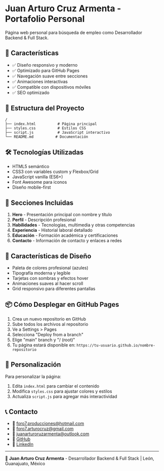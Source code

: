 # Juan Arturo Cruz Armenta - Portafolio Personal

Página web personal para búsqueda de empleo como Desarrollador Backend & Full Stack.

## 🚀 Características

- ✅ Diseño responsivo y moderno
- ✅ Optimizado para GitHub Pages
- ✅ Navegación suave entre secciones
- ✅ Animaciones interactivas
- ✅ Compatible con dispositivos móviles
- ✅ SEO optimizado

## 📁 Estructura del Proyecto

```
/
├── index.html          # Página principal
├── styles.css          # Estilos CSS
├── script.js           # JavaScript interactivo
└── README.md          # Documentación
```

## 🛠️ Tecnologías Utilizadas

- HTML5 semántico
- CSS3 con variables custom y Flexbox/Grid
- JavaScript vanilla (ES6+)
- Font Awesome para iconos
- Diseño mobile-first

## 📱 Secciones Incluidas

1. **Hero** - Presentación principal con nombre y título
2. **Perfil** - Descripción profesional
3. **Habilidades** - Tecnologías, multimedia y otras competencias
4. **Experiencia** - Historial laboral detallado
5. **Educación** - Formación académica y certificaciones
6. **Contacto** - Información de contacto y enlaces a redes

## 🎨 Características de Diseño

- Paleta de colores profesional (azules)
- Tipografía moderna y legible
- Tarjetas con sombras y efectos hover
- Animaciones suaves al hacer scroll
- Grid responsivo para diferentes pantallas

## 📦 Cómo Desplegar en GitHub Pages

1. Crea un nuevo repositorio en GitHub
2. Sube todos los archivos al repositorio
3. Ve a Settings > Pages
4. Selecciona "Deploy from a branch"
5. Elige "main" branch y "/ (root)"
6. Tu página estará disponible en: `https://tu-usuario.github.io/nombre-repositorio`

## 🔧 Personalización

Para personalizar la página:

1. Edita `index.html` para cambiar el contenido
2. Modifica `styles.css` para ajustar colores y estilos
3. Actualiza `script.js` para agregar más interactividad

## 📞 Contacto

- 📧 foro7.producciones@hotmail.com
- 📧 foro7.arturocruz@gmail.com
- 📧 juanarturoruzarmenta@outlook.com
- 🔗 [GitHub](https://github.com/ArturoCruzArm)
- 🔗 [LinkedIn](https://linkedin.com/in/juanarturocruzarmenta)

---

💼 **Juan Arturo Cruz Armenta** - Desarrollador Backend & Full Stack | León, Guanajuato, México